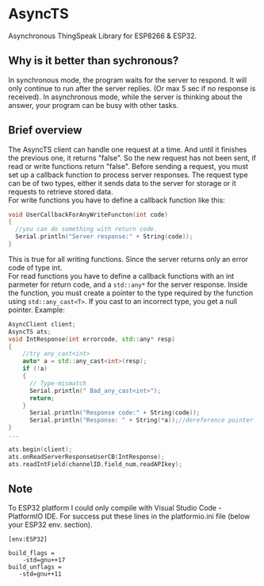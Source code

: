# AsyncTS

Asynchronous ThingSpeak Library for ESP8266 &amp; ESP32.

## Why is it better than sychronous?

In synchronous mode, the program waits for the server to respond. It will only continue to run after the server replies. (Or max 5 sec if no response is received).
In asynchronous mode, while the server is thinking about the answer, your program can be busy with other tasks.

## Brief overview

The AsyncTS client can handle one request at a time. And until it finishes the previous one, it returns "false". So the new request has not been sent, if read or write functions return "false".
Before sending a request, you must set up a callback function to process server responses. The request type can be of two types, either it sends data to the server for storage or it requests to retrieve stored data.  
For write functions you have to define a callback function like this:

```c++
void UserCallbackForAnyWriteFuncton(int code)
{
  //you can do something with return code.
  Serial.println("Server response:" + String(code));
}
```

This is true for all writing functions. Since the server returns only an error code of type int.  
For read functions you have to define a callback functions with an int parmeter for return code, and a `std::any*` for the server response. Inside the function, you must create a pointer to the type required by the function using `std::any_cast<T>`. If you cast to an incorrect type, you get a null pointer. Example:

```c++
AsyncClient client;
AsyncTS ats;
void IntResponse(int errorcode, std::any* resp)
{   
    //try any_cast<int>
    auto* a = std::any_cast<int>(resp);
    if (!a) 
    {
      // Type-mismatch
      Serial.println(" Bad_any_cast<int>");
      return;
    }
      Serial.println("Response code:" + String(code));
      Serial.println("Response: " + String(*a));//dereference pointer
}
...

ats.begin(client);
ats.onReadServerResponseUserCB(IntResponse);
ats.readIntField(channelID,field_num,readAPIkey);

```

## Note

To ESP32 platform I could only compile with  Visual Studio Code - PlatformIO IDE.
For success put these lines in the platformio.ini file (below your ESP32 env. section).

```text
[env:ESP32]

build_flags =
    -std=gnu++17
build_unflags =
   -std=gnu++11

```
